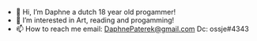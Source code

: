 - 👋 Hi, I’m  Daphne a dutch 18 year old progammer!
- 👀 I’m interested in Art, reading and progamming!
- 📫 How to reach me email: DaphnePaterek@gmail.com Dc: ossje#4343

<!---
12Daphne/12Daphne is a ✨ special ✨ repository because its `README.md` (this file) appears on your GitHub profile.
You can click the Preview link to take a look at your changes.
--->
